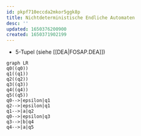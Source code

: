 ```yaml
---
id: pkpf710eccda2mkor5ggk8p
title: Nichtdeterministische Endliche Automaten
desc: ''
updated: 1650376200900
created: 1650371902199
---
```


- 5-Tupel (siehe [[DEA|FOSAP.DEA]])

```mermaid
graph LR
q0((q0))
q1((q1))
q2((q2))
q3((q3))
q4((q4))
q5((q5))
q0-->|epsilon|q1
q2-->|epsilon|q1
q1-->|a|q2
q0-->|epsilon|q3
q3-->|b|q4
q4-->|a|q5
```
